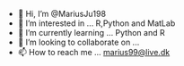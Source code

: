 - 👋 Hi, I’m @MariusJu198
- 👀 I’m interested in ... R,Python and MatLab
- 🌱 I’m currently learning ... Python and R
- 💞️ I’m looking to collaborate on ...
- 📫 How to reach me ... marius99@live.dk

<!---
MariusJu198/MariusJu198 is a ✨ special ✨ repository because its `README.md` (this file) appears on your GitHub profile.
You can click the Preview link to take a look at your changes.
--->
